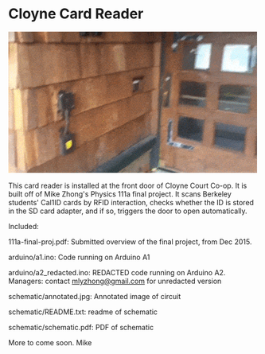 # Cloyne Card Reader

![](https://raw.githubusercontent.com/cloyne/card-reader/2ec182e2cbadf19627a07463ca8bdf002e277375/media/frontdoor_open.gif)

This card reader is installed at the front door of Cloyne Court Co-op. It is built off of Mike Zhong's Physics 111a final project. It scans Berkeley students' Cal1ID cards by RFID interaction, checks whether the ID is stored in the SD card adapter, and if so, triggers the door to open automatically. 

Included:

111a-final-proj.pdf:  Submitted overview of the final project, from Dec 2015.

arduino/a1.ino:   Code running on Arduino A1

arduino/a2_redacted.ino:   REDACTED code running on Arduino A2. Managers: contact mlyzhong@gmail.com for unredacted version

schematic/annotated.jpg:   Annotated image of circuit

schematic/README.txt:   readme of schematic

schematic/schematic.pdf:   PDF of schematic

More to come soon.
Mike
